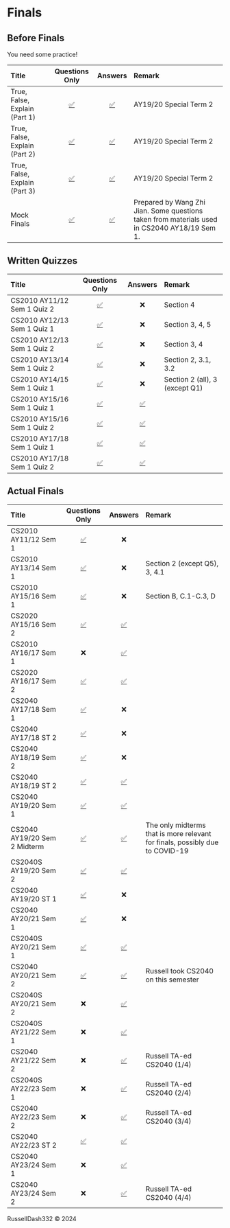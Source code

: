 # Finals

## Before Finals

You need some practice!

|Title|Questions Only|Answers|Remark|
|:----------------|:----:|:----:|:----|
|True, False, Explain (Part 1)|[✅](finals/practices/CS2040_TF_Practice_1.pdf)|[✅](finals/practices/CS2040_TF_Practice_1_Solutions.pdf)|AY19/20 Special Term 2|
|True, False, Explain (Part 2)|[✅](finals/practices/CS2040_TF_Practice_2.pdf)|[✅](finals/practices/CS2040_TF_Practice_2_Solutions.pdf)|AY19/20 Special Term 2|
|True, False, Explain (Part 3)|[✅](finals/practices/CS2040_TF_Practice_3.pdf)|[✅](finals/practices/CS2040_TF_Practice_3_Solutions.pdf)|AY19/20 Special Term 2|
|Mock Finals|[✅](finals/practices/CS2040_Mock_Finals.pdf)|[✅](finals/practices/CS2040_Mock_Finals_Solutions.pdf)|Prepared by Wang Zhi Jian. Some questions taken from materials used in CS2040 AY18/19 Sem 1.|

## Written Quizzes

|Title|Questions Only|Answers|Remark|
|:----------------|:----:|:----:|:----|
|CS2010 AY11/12 Sem 1 Quiz 2|[✅](finals/wq/CS2010%201112%20Semester%201%20Quiz%202.pdf)|❌|Section 4|
|CS2010 AY12/13 Sem 1 Quiz 1|[✅](finals/wq/CS2010%201213%20Semester%201%20Quiz%201.pdf)|❌|Section 3, 4, 5|
|CS2010 AY12/13 Sem 1 Quiz 2|[✅](finals/wq/CS2010%201213%20Semester%201%20Quiz%202.pdf)|❌|Section 3, 4|
|CS2010 AY13/14 Sem 1 Quiz 2|[✅](finals/wq/CS2010%201314%20Semester%201%20Quiz%202.pdf)|❌|Section 2, 3.1, 3.2|
|CS2010 AY14/15 Sem 1 Quiz 1|[✅](finals/wq/CS2010%201415%20Semester%201%20Quiz%201.pdf)|❌|Section 2 (all), 3 (except Q1)|
|CS2010 AY15/16 Sem 1 Quiz 1|[✅](finals/wq/CS2010%201516%20Semester%201%20Quiz%201.pdf)|[✅](finals/wq/CS2010%201516%20Semester%201%20Quiz%201%20Ans.pdf)||
|CS2010 AY15/16 Sem 1 Quiz 2|[✅](finals/wq/CS2010%201516%20Semester%201%20Quiz%202.pdf)|[✅](finals/wq/CS2010%201516%20Semester%201%20Quiz%202%20Ans.pdf)||
|CS2010 AY17/18 Sem 1 Quiz 1|[✅](finals/wq/CS2010%201718%20Semester%201%20Quiz%201.pdf)|[✅](finals/wq/CS2010%201718%20Semester%201%20Quiz%201%20Ans.pdf)||
|CS2010 AY17/18 Sem 1 Quiz 2|[✅](finals/wq/CS2010%201718%20Semester%201%20Quiz%202.pdf)|[✅](finals/wq/CS2010%201718%20Semester%201%20Quiz%202%20Ans.pdf)||

## Actual Finals

|Title|Questions Only|Answers|Remark|
|:----------------|:----:|:----:|:----|
|CS2010 AY11/12 Sem 1|[✅](finals/CS2010%201112%20Semester%201.pdf)|❌||
|CS2010 AY13/14 Sem 1|[✅](finals/CS2010%201314%20Semester%201.pdf)|❌|Section 2 (except Q5), 3, 4.1|
|CS2010 AY15/16 Sem 1|[✅](finals/CS2010%201516%20Semester%201.pdf)|❌|Section B, C.1-C.3, D|
|CS2020 AY15/16 Sem 2|[✅](finals/CS2020%201516%20Semester%202.pdf)|[✅](finals/CS2020%201516%20Semester%202%20Ans.pdf)||
|CS2010 AY16/17 Sem 1|❌|[✅](finals/CS2010%201617%20Semester%201%20Ans.pdf)||
|CS2020 AY16/17 Sem 2|[✅](finals/CS2020%201617%20Semester%202.pdf)|[✅](finals/CS2020%201617%20Semester%202%20Ans.pdf)||
|CS2040 AY17/18 Sem 1|[✅](finals/CS2040%201718%20Semester%201.pdf)|❌||
|CS2040 AY17/18 ST 2|[✅](finals/CS2040%201718%20Special%20Term%202.pdf)|❌||
|CS2040 AY18/19 Sem 2|[✅](finals/CS2040%201819%20Semester%202.pdf)|❌||
|CS2040 AY18/19 ST 2|[✅](finals/CS2040%201819%20Special%20Term%202.pdf)|[✅](finals/CS2040%201819%20Special%20Term%202%20Ans.pdf)||
|CS2040 AY19/20 Sem 1|[✅](finals/CS2040%201920%20Semester%201.pdf)|[✅](finals/CS2040%201920%20Semester%201%20Ans.pdf)||
|CS2040 AY19/20 Sem 2 Midterm|[✅](finals/CS2040%201920%20Semester%202%20Midterm%202.pdf)|[✅](finals/CS2040%201920%20Semester%202%20Midterm%202%20Ans.pdf)|The only midterms that is more relevant for finals, possibly due to COVID-19|
|CS2040S AY19/20 Sem 2|[✅](finals/CS2040S%201920%20Semester%202.pdf)|[✅](finals/CS2040S%201920%20Semester%202%20Ans.pdf)||
|CS2040 AY19/20 ST 1|[✅](finals/CS2040%201920%20Special%20Term%201.pdf)|❌||
|CS2040 AY20/21 Sem 1|[✅](finals/CS2040%202021%20Semester%201.pdf)|❌||
|CS2040S AY20/21 Sem 1|[✅](finals/CS2040S%202021%20Semester%201.pdf)|[✅](finals/CS2040S%202021%20Semester%201%20Ans.pdf)||
|CS2040 AY20/21 Sem 2|[✅](finals/CS2040%202021%20Semester%202.pdf)|[✅](finals/CS2040%202021%20Semester%202%20Ans.pdf)|Russell took CS2040 on this semester|
|CS2040S AY20/21 Sem 2|❌|[✅](finals/CS2040S%202021%20Semester%202%20Ans.pdf)||
|CS2040S AY21/22 Sem 1|❌|[✅](finals/CS2040S%202122%20Semester%201%20Ans.pdf)||
|CS2040 AY21/22 Sem 2|❌|[✅](finals/CS2040%202122%20Semester%202%20Ans.pdf)|Russell TA-ed CS2040 (1/4)|
|CS2040S AY22/23 Sem 1|❌|[✅](finals/CS2040S%202223%20Semester%201%20Ans.pdf)|Russell TA-ed CS2040 (2/4)|
|CS2040 AY22/23 Sem 2|❌|[✅](finals/CS2040%202223%20Semester%202%20Ans.pdf)|Russell TA-ed CS2040 (3/4)|
|CS2040 AY22/23 ST 2|[✅](finals/CS2040%202223%20Special%20Term%202.pdf)|[✅](finals/CS2040%202223%20Special%20Term%202%20Ans.pdf)||
|CS2040 AY23/24 Sem 1|❌|[✅](finals/CS2040%202324%20Semester%201%20Ans.pdf)||
|CS2040 AY23/24 Sem 2|❌|[✅](finals/CS2040%202324%20Semester%202%20Ans.pdf)|Russell TA-ed CS2040 (4/4)|

RussellDash332 &copy; 2024